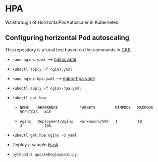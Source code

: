 # HPA
Walkthrough of HorizontalPodAutoscaler in Kubernetes

## Configuring horizontal Pod autoscaling

This repository is a local test based on the commands in [GKE](https://cloud.google.com/kubernetes-engine/docs/how-to/horizontal-pod-autoscaling).

* ```nano nginx.yaml``` --> [nginx.yaml](https://raw.githubusercontent.com/SiNa88/HPA/main/nginx.yaml)

* ```kubectl apply -f nginx.yaml``` 

* ```nano nginx-hpa.yaml``` --> [nginx-hpa.yaml](https://raw.githubusercontent.com/SiNa88/HPA/main/nginx-hpa.yaml)

* ```kubectl apply -f nginx-hpa.yaml``` 

* ```kubectl get hpa```

  * ```NAME    REFERENCE          TARGETS         MINPODS   MAXPODS   REPLICAS   AGE```

  * ```nginx   Deployment/nginx   <unknown>/50%   1         10        3          19h```

* ```kubectl get hpa nginx -o yaml```

* Deploy a sample [Flask](https://github.com/SiNa88/flask_k8s).

* ```python3.9 updateDeployment.py```
